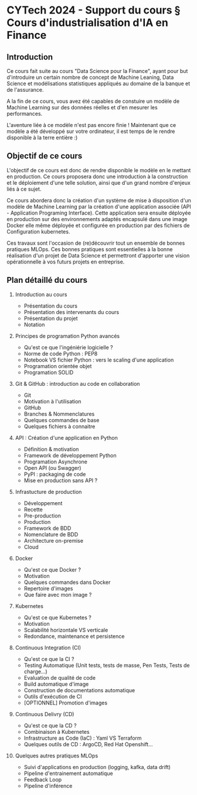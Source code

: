 # CYTech 2024 - Support du cours § Cours d'industrialisation d'IA en Finance

## Introduction 

Ce cours fait suite au cours "Data Science pour la Finance", ayant pour but d'introduire un certain nombre de concept de Machine Leaning, Data Science et modélisations statistiques appliqués au domaine de la banque et de l'assurance. 

A la fin de ce cours, vous avez été capables de constuire un modèle de Machine Learning sur des données réelles et d'en mesurer les performances.

L'aventure liée à ce modèle n'est pas encore finie ! Maintenant que ce modèle a été développé sur votre ordinateur, il est temps de le rendre disponible à la terre entière :)

## Objectif de ce cours

L'objectif de ce cours est donc de rendre disponible le modèle en le mettant en production. Ce cours proposera donc une introduction à la construction et le déploiement d'une telle solution, ainsi que d'un grand nombre d'enjeux liés à ce sujet.

Ce cours abordera donc la création d'un système de mise à disposition d'un modèle de Machine Learning par la création d'une application associée (API - Application Programing Interface). 
Cette application sera ensuite déployée en production sur des environnements adaptés encapsulé dans une image Docker elle même déployée et configurée en production par des fichiers de Configuration kubernetes. 

Ces travaux sont l'occasion de (re)découvrir tout un ensemble de bonnes pratiques MLOps. Ces bonnes pratiques sont essentielles à la bonne réalisation d'un projet de Data Science et permettront d'apporter une vision opérationnelle à vos futurs projets en entreprise.

## Plan détaillé du cours

1. Introduction au cours
    - Présentation du cours
    - Présentation des intervenants du cours 
    - Présentation du projet 
    - Notation


2. Principes de programation Python avancés
    - Qu'est ce que l'ingéniérie logicielle ?
    - Norme de code Python : PEP8
    - Notebook VS fichier Python : vers le scaling d'une application
    - Programation orientée objet 
    - Programation SOLID

3. Git & GitHub : introduction au code en collaboration
    - Git 
    - Motivation à l'utilisation 
    - GitHub
    - Branches & Nommenclatures
    - Quelques commandes de base
    - Quelques fichiers à connaitre

4. API : Création d'une application en Python
    - Définition & motivation
    - Framework de développement Python 
    - Programation Asynchrone
    - Open API (ou Swagger)
    - PyPI : packaging de code
    - Mise en production sans API ?

5. Infrastucture de production
    - Développement 
    - Recette 
    - Pre-production
    - Production
    - Framework de BDD
    - Nomenclature de BDD
    - Architecture on-premise
    - Cloud 

6. Docker
    - Qu'est ce que Docker ? 
    - Motivation 
    - Quelques commandes dans Docker
    - Repertoire d'images
    - Que faire avec mon image ?

7. Kubernetes
    - Qu'est ce que Kubernetes ? 
    - Motivation 
    - Scalabilité horizontale VS verticale
    - Redondance, maintenance et persistence

8. Continuous Integration (CI)
    - Qu'est ce que la CI ? 
    - Testing Automatique (Unit tests, tests de masse, Pen Tests, Tests de charge...)
    - Evaluation de qualité de code
    - Build automatique d'image
    - Construction de documentations automatique
    - Outils d'exécution de CI
    - [OPTIONNEL] Promotion d'images

9. Continuous Delivry (CD)
    - Qu'est ce que la CD ? 
    - Combinaison à Kubernetes
    - Infrastructure as Code (IaC) : Yaml VS Terraform
    - Quelques outils de CD : ArgoCD, Red Hat Openshift...

10. Quelques autres pratiques MLOps
    - Suivi d'applications en production (logging, kafka, data drift)
    - Pipeline d'entrainement automatique 
    - Feedback Loop
    - Pipeline d'inférence
